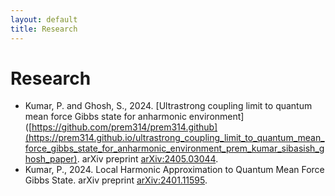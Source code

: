 ```yaml
---
layout: default
title: Research
---
```


# Research

  - Kumar, P. and Ghosh, S., 2024. [Ultrastrong coupling limit to quantum mean force Gibbs state for anharmonic environment]([https://github.com/prem314/prem314.github](https://prem314.github.io/ultrastrong_coupling_limit_to_quantum_mean_force_gibbs_state_for_anharmonic_environment_prem_kumar_sibasish_ghosh_paper). arXiv preprint [arXiv:2405.03044](https://arxiv.org/abs/2405.03044).
  - Kumar, P., 2024. Local Harmonic Approximation to Quantum Mean Force Gibbs State. arXiv preprint [arXiv:2401.11595](https://arxiv.org/abs/2401.11595).
